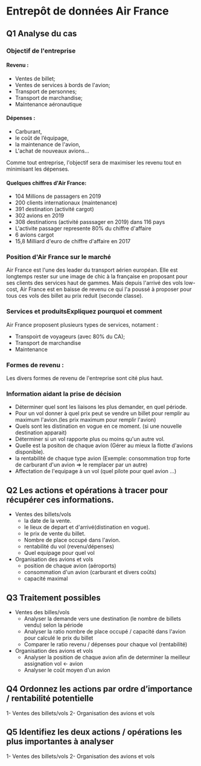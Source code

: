 # Entrepôt de données Air France

## Q1 Analyse du cas

### Objectif de l'entreprise

#### Revenu :

- Ventes de billet;
- Ventes de services à bords de l'avion;
- Transport de personnes;
- Transport de marchandise;
- Maintenance aéronautique

#### Dépenses :

- Carburant, 
- le coût de l’équipage, 
- la maintenance de l'avion,
- L'achat de nouveaux avions...

Comme tout entreprise, l'objectif sera de maximiser les revenu tout en minimisant les dépenses.

#### Quelques chiffres d'Air France:

- 104 Millions de passagers en 2019
- 200 clients internationaux (maintenance)
- 391 destination (activité cargot)
- 302 avions en 2019
- 308 destinations (activité passsager en 2019) dans 116 pays
- L'activite passager represente 80% du chiffre d'affaire
- 6 avions cargot
- 15,8 Milliard d'euro de chiffre d'affaire en 2017
  
### Position d'Air France sur le marché

Air France est l'une des leader du transport aérien européan. Elle est longtemps rester sur une image de chic à la française en proposant pour ses clients des services haut de gammes. Mais depuis l'arrivé des vols low-cost, Air France est en baisse de revenu ce qui l'a poussé à proposer pour tous ces vols des billet au prix reduit (seconde classe).

### Services et produitsExpliquez pourquoi et comment

Air France proposent plusieurs types de services, notament :

- Transpoirt de voyageurs (avec 80% du CA);
- Transport de marchandise
- Maintenance
  
### Formes de revenu :

Les divers formes de revenu de l'entreprise sont cité plus haut.

### Information aidant la prise de décision

+ Déterminer quel sont les liaisons les plus demander, en quel période.
+ Pour un vol donner à quel prix peut se vendre un billet pour remplir au maximum l'avion.(les prix maximum pour remplir l'avion)
+ Quels sont les distination en vogue en ce moment. (si une nouvelle destination apparait)
+ Déterminer si un vol rapporte plus ou moins qu'un autre vol.
+ Quelle est la positon de chaque avion (Gérer au mieux la flotte d'avions disponible).
+ la rentabilité de chaque type avion (Exemple: consommation trop forte de carburant d'un avion => le remplacer par un autre)
+ Affectation de l'equipage à un vol (quel pilote pour quel avion ...)

## Q2 Les actions et opérations à tracer pour récupérer ces informations.

+ Ventes des billets/vols
  + la date de la vente.
  + le lieux de depart et d'arrivé(distination en vogue).
  + le prix de vente du billet.
  + Nombre de place occupé dans l'avion.
  + rentabilité du vol (revenu/dépenses)
  + Quel equipage pour quel vol
+ Organisation des avions et vols
  + position de chaque avion (aéroports)
  + consommation d'un avion (carburant et divers coûts)
  + capacité maximal

## Q3 Traitement possibles

+ Ventes des billes/vols
  + Analyser la demande vers une destination (le nombre de billets vendu) selon la période
  + Analyser la ratio nombre de place occupé / capacité dans l'avion pour calculé le prix du billet
  + Comparer le ratio revenu / dépenses pour chaque vol (rentabilité)
+ Organisation des avions et vols
  + Analyser la position de chaque avion afin de determiner la meilleur assignation vol <- avion
  + Analyser le coût moyen d'un avion

## Q4 Ordonnez les actions par ordre d’importance / rentabilité potentielle

1- Ventes des billets/vols
2- Organisation des avions et vols

## Q5 Identifiez les deux actions / opérations les plus importantes à analyser

1- Ventes des billets/vols
2- Organisation des avions et vols